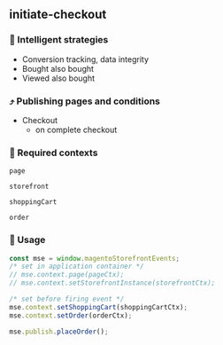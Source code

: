 ## initiate-checkout

### 🤖 Intelligent strategies

-   Conversion tracking, data integrity
-   Bought also bought
-   Viewed also bought

### ⤴️ Publishing pages and conditions

-   Checkout
    -   on complete checkout

### 🛄 Required contexts

`page`

`storefront`

`shoppingCart`

`order`

### 🔧 Usage

```javascript
const mse = window.magentoStorefrontEvents;
/* set in application container */
// mse.context.page(pageCtx);
// mse.context.setStorefrontInstance(storefrontCtx);

/* set before firing event */
mse.context.setShoppingCart(shoppingCartCtx);
mse.context.setOrder(orderCtx);

mse.publish.placeOrder();
```
